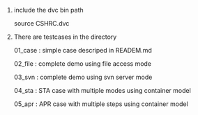 1. include the dvc bin path

   source CSHRC.dvc

2. There are testcases in the directory

   01_case : simple case descriped in READEM.md

   02_file : complete demo using file access mode

   03_svn  : complete demo using svn server mode

   04_sta  : STA case with multiple modes using container model

   05_apr  : APR case with multiple steps using container model

